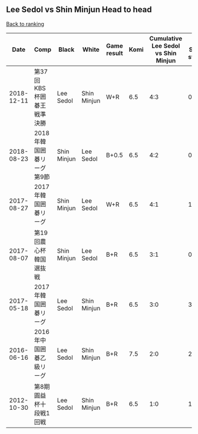## Lee Sedol vs Shin Minjun Head to head

[Back to ranking](../../index.md)




| **Date** | **Comp** | **Black** | **White** | **Game result** | **Komi** | **Cumulative Lee Sedol vs Shin Minjun** | **Lee Sedol streak** | **Shin Minjun streak** | 
| --- | --- | --- | --- | --- | --- | --- | --- | --- |
| 2018-12-11 | 第37回KBS杯囲碁王戦準決勝 | Lee Sedol | Shin Minjun | W+R | 6.5 | 4:3 | 0 | 2 | 
| 2018-08-23 | 2018年韓国囲碁リーグ第9節 | Shin Minjun | Lee Sedol | B+0.5 | 6.5 | 4:2 | 0 | 1 | 
| 2017-08-27 | 2017年韓国囲碁リーグ | Shin Minjun | Lee Sedol | W+R | 6.5 | 4:1 | 1 | 0 | 
| 2017-08-07 | 第19回農心杯韓国選抜戦 | Shin Minjun | Lee Sedol | B+R | 6.5 | 3:1 | 0 | 1 | 
| 2017-05-18 | 2017年韓国囲碁リーグ | Lee Sedol | Shin Minjun | B+R | 6.5 | 3:0 | 3 | 0 | 
| 2016-06-16 | 2016年中国囲碁乙級リーグ | Lee Sedol | Shin Minjun | B+R | 7.5 | 2:0 | 2 | 0 | 
| 2012-10-30 | 第8期圓益杯十段戦1回戦 | Lee Sedol | Shin Minjun | B+R | 6.5 | 1:0 | 1 | 0 |




